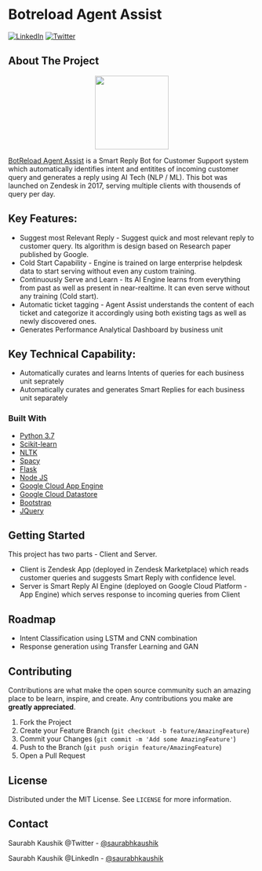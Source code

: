 # Botreload Agent Assist 
[![LinkedIn][linkedin-shield]][linkedin-url] [![Twitter][twitter-shield]][twitter-url]

<!-- ABOUT THE PROJECT -->
## About The Project
<p align="center">
<img src="http://botreload.com/img/AA-logo.jpg" alt="" title="" width="150" height="150" />
</p>

[BotReload Agent Assist](http://botreload.com/product_agentassist.html) is a Smart Reply Bot for Customer Support system which automatically identifies intent and entitites of incoming customer query and generates a reply using AI Tech (NLP / ML). This bot was launched on Zendesk in 2017, serving multiple clients with thousends of query per day. 

## Key Features: 
* Suggest most Relevant Reply - Suggest quick and most relevant reply to customer query. Its algorithm is design based on Research paper published by Google.
* Cold Start Capability - Engine is trained on large enterprise helpdesk data to start serving without even any custom training.
* Continuously Serve and Learn - Its AI Engine learns from everything from past as well as present in near-realtime. It can even serve without any training (Cold start).
* Automatic ticket tagging - Agent Assist understands the content of each ticket and categorize it accordingly using both existing tags as well as newly discovered ones.
* Generates Performance Analytical Dashboard by business unit 

## Key Technical Capability: 
* Automatically curates and learns Intents of queries for each business unit seprately 
* Automatically curates and generates Smart Replies for each business unit separately 

### Built With
* [Python 3.7](https://www.python.org/)
* [Scikit-learn](https://scikit-learn.org/stable/)
* [NLTK](https://www.nltk.org/)
* [Spacy](https://spacy.io/)
* [Flask](https://flask.palletsprojects.com/en/1.1.x/)
* [Node JS](https://nodejs.org/en/)
* [Google Cloud App Engine](https://cloud.google.com/appengine/)
* [Google Cloud Datastore](https://cloud.google.com/datastore)
* [Bootstrap](https://getbootstrap.com)
* [JQuery](https://jquery.com)

<!-- GETTING STARTED -->
## Getting Started

This project has two parts - Client and Server. 
* Client is Zendesk App (deployed in Zendesk Marketplace) which reads customer queries and suggests Smart Reply with confidence level. 
* Server is Smart Reply AI Engine (deployed on Google Cloud Platform - App Engine) which serves response to incoming queries from Client

<!-- ROADMAP -->
## Roadmap

* Intent Classification using LSTM and CNN combination  
* Response generation using Transfer Learning and GAN 

<!-- CONTRIBUTING -->
## Contributing

Contributions are what make the open source community such an amazing place to be learn, inspire, and create. Any contributions you make are **greatly appreciated**.

1. Fork the Project
2. Create your Feature Branch (`git checkout -b feature/AmazingFeature`)
3. Commit your Changes (`git commit -m 'Add some AmazingFeature'`)
4. Push to the Branch (`git push origin feature/AmazingFeature`)
5. Open a Pull Request

<!-- LICENSE -->
## License

Distributed under the MIT License. See `LICENSE` for more information.

<!-- CONTACT -->
## Contact

Saurabh Kaushik @Twitter - [@saurabhkaushik](https://twitter.com/saurabhkaushik) 

Saurabh Kaushik @LinkedIn - [@saurabhkaushik](http://www.linkedin.com/in/saurabhkaushik) 

<!-- MARKDOWN LINKS & IMAGES -->
<!-- https://www.markdownguide.org/basic-syntax/#reference-style-links -->
[linkedin-shield]: https://img.shields.io/badge/-LinkedIn-black.svg?style=flat-square&logo=linkedin&colorB=555
[linkedin-url]: http://www.linkedin.com/in/saurabhkaushik
[twitter-shield]: https://img.shields.io/twitter/follow/saurabhkaushik?style=social
[twitter-url]: https://twitter.com/saurabhkaushik 
